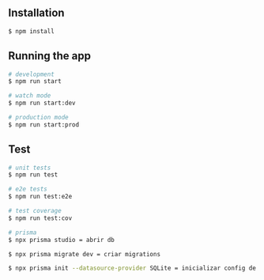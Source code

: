 ## Installation

```bash
$ npm install
```

## Running the app

```bash
# development
$ npm run start

# watch mode
$ npm run start:dev

# production mode
$ npm run start:prod
```

## Test

```bash
# unit tests
$ npm run test

# e2e tests
$ npm run test:e2e

# test coverage
$ npm run test:cov

# prisma
$ npx prisma studio = abrir db

$ npx prisma migrate dev = criar migrations 

$ npx prisma init --datasource-provider SQLite = inicializar config de um db

```
